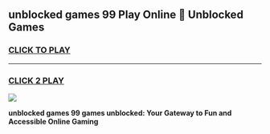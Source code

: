 
## unblocked games 99 Play Online 👋 Unblocked Games
<h3>
<a href="https://premium.freeplayer.one?title=unblocked_games_99&ref=19F">CLICK TO PLAY</a></h3>
<hr>

<h3>
<a href="https://premium.freeplayer.one?title=unblocked_games_99&ref=19F">CLICK 2 PLAY</a>
  
</h3>

<a href="https://premium.freeplayer.one?title=unblocked_games_99&ref=19F"><img src="https://clearcache.store/games.png"></a>


**unblocked games 99 games unblocked: Your Gateway to Fun and Accessible Online Gaming**
